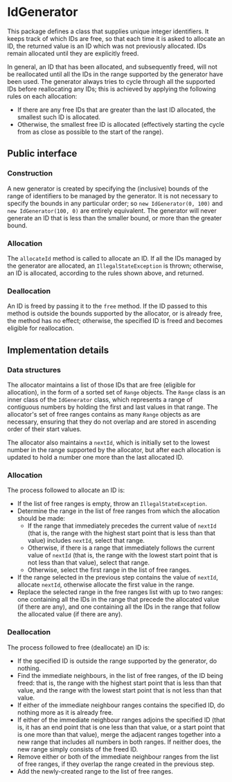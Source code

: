 # IdGenerator

This package defines a class that supplies unique integer identifiers. It keeps track of which IDs are
free, so that each time it is asked to allocate an ID, the returned value is an ID which was not previously
allocated. IDs remain allocated until they are explicitly freed.

In general, an ID that has been allocated, and subsequently freed, will not be reallocated until all the IDs in
the range supported by the generator have been used. The generator always tries to cycle through all the supported IDs before reallocating any IDs; this is achieved by applying the following rules on each allocation:
* If there are any free IDs that are greater than the last ID allocated, the smallest such ID is allocated.
* Otherwise, the smallest free ID is allocated (effectively starting the cycle from as close as possible
to the start of the range).

## Public interface

### Construction
A new generator is created by specifying the (inclusive) bounds of the range of identifiers to be managed by
the generator. It is not necessary to specify the bounds in any particular order; so `new IdGenerator(0, 100)` and `new IdGenerator(100, 0)` are entirely equivalent. The generator will never generate an ID that is less than the smaller bound, or more than the greater bound.

### Allocation
The `allocateId` method is called to allocate an ID. If all the IDs managed by the generator are allocated, an `IllegalStateException` is thrown; otherwise, an ID is allocated, according to the rules shown above, and returned.

### Deallocation
An ID is freed by passing it to the `free` method. If the ID passed to this method is outside the bounds supported by the allocator, or is already free, the method has no effect; otherwise, the specified ID is freed and becomes eligible for reallocation.

## Implementation details

### Data structures
The allocator maintains a list of those IDs that are free (eligible for allocation), in the form of a sorted set of `Range` objects. The `Range` class is an inner class of the `IdGenerator` class, which represents a range of contiguous numbers by holding the first and last values in that range. The allocator's set of free ranges contains as many `Range` objects as are necessary, ensuring that they do not overlap and are stored in ascending order of their start values.

The allocator also maintains a `nextId`, which is initially set to the lowest number in the range supported by the allocator, but after each allocation is updated to hold a number one more than the last allocated ID.

### Allocation
The process followed to allocate an ID is:
* If the list of free ranges is empty, throw an `IllegalStateException`.
* Determine the range in the list of free ranges from which the allocation should be made:
    * If the range that immediately precedes the current value of `nextId` (that is, the range with the highest start point that is less than that value) includes `nextId`, select that range.
    * Otherwise, if there is a range that immediately follows the current value of `nextId` (that is, the range with the lowest start point that is not less than that value), select that range.
    * Otherwise, select the first range in the list of free ranges. 
* If the range selected in the previous step contains the value of `nextId`, allocate `nextId`, otherwise allocate the first value in the range.
* Replace the selected range in the free ranges list with up to two ranges: one containing all the IDs in the range that precede the allocated value (if there are any), and one containing all the IDs in the range that follow the allocated value (if there are any).

### Deallocation
The process followed to free (deallocate) an ID is:
* If the specified ID is outside the range supported by the generator, do nothing.
* Find the immediate neighbours, in the list of free ranges, of the ID being freed: that is, the range with the highest start point that is less than that value, and the range with the lowest start point that is not less than that value.
* If either of the immediate neighbour ranges contains the specified ID, do nothing more as it is already free.
* If either of the immediate neighbour ranges adjoins the specified ID (that is, it has an end point that is one less than that value, or a start point that is one more than that value), merge the adjacent ranges together into a new range that includes all numbers in both ranges. If neither does, the new range simply consists of the freed ID.
* Remove either or both of the immediate neighbour ranges from the list of free ranges, if they overlap the range created in the previous step.
* Add the newly-created range to the list of free ranges.